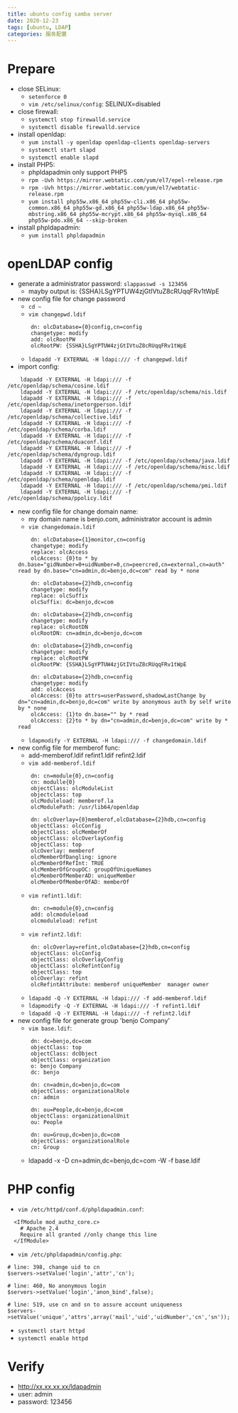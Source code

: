 ```yaml
---
title: ubuntu config samba server
date: 2020-12-23
tags: [ubuntu, LDAP]
categories: 服务配置
---
```


# Prepare
- close SELinux:
    - `setenforce 0`
    - `vim /etc/selinux/config`: SELINUX=disabled
- close firewall:
    - `systemctl stop firewalld.service`
    - `systemctl disable firewalld.service`
- install openldap:
    - `yum install -y openldap openldap-clients openldap-servers`
    - `systemctl start slapd`
    - `systemctl enable slapd`
- install PHP5:
    - phpldapadmin only support PHP5
    - `rpm -Uvh https://mirror.webtatic.com/yum/el7/epel-release.rpm`
    - `rpm -Uvh https://mirror.webtatic.com/yum/el7/webtatic-release.rpm`
    - `yum install php55w.x86_64 php55w-cli.x86_64 php55w-common.x86_64 php55w-gd.x86_64 php55w-ldap.x86_64 php55w-mbstring.x86_64 php55w-mcrypt.x86_64 php55w-mysql.x86_64 php55w-pdo.x86_64 --skip-broken`
- install phpldapadmin:
    - `yum install phpldapadmin`

# openLDAP config
- generate a administrator password: `slappasswd -s 123456`
    - mayby output is: {SSHA}LSgYPTUW4zjGtIVtuZ8cRUqqFRv1tWpE
- new config file for change password
    - `cd ~`
    - `vim changepwd.ldif`
    ```shell
        dn: olcDatabase={0}config,cn=config
        changetype: modify
        add: olcRootPW
        olcRootPW: {SSHA}LSgYPTUW4zjGtIVtuZ8cRUqqFRv1tWpE
    ```
    - `ldapadd -Y EXTERNAL -H ldapi:/// -f changepwd.ldif`
- import config:
```shell
    ldapadd -Y EXTERNAL -H ldapi:/// -f /etc/openldap/schema/cosine.ldif
    ldapadd -Y EXTERNAL -H ldapi:/// -f /etc/openldap/schema/nis.ldif
    ldapadd -Y EXTERNAL -H ldapi:/// -f /etc/openldap/schema/inetorgperson.ldif
    ldapadd -Y EXTERNAL -H ldapi:/// -f /etc/openldap/schema/collective.ldif
    ldapadd -Y EXTERNAL -H ldapi:/// -f /etc/openldap/schema/corba.ldif
    ldapadd -Y EXTERNAL -H ldapi:/// -f /etc/openldap/schema/duaconf.ldif
    ldapadd -Y EXTERNAL -H ldapi:/// -f /etc/openldap/schema/dyngroup.ldif
    ldapadd -Y EXTERNAL -H ldapi:/// -f /etc/openldap/schema/java.ldif
    ldapadd -Y EXTERNAL -H ldapi:/// -f /etc/openldap/schema/misc.ldif
    ldapadd -Y EXTERNAL -H ldapi:/// -f /etc/openldap/schema/openldap.ldif
    ldapadd -Y EXTERNAL -H ldapi:/// -f /etc/openldap/schema/pmi.ldif
    ldapadd -Y EXTERNAL -H ldapi:/// -f /etc/openldap/schema/ppolicy.ldif
```
- new config file for change domain name:
    - my domain name is benjo.com, administrator account is admin
    - `vim changedomain.ldif`
    ```shell
        dn: olcDatabase={1}monitor,cn=config
        changetype: modify
        replace: olcAccess
        olcAccess: {0}to * by dn.base="gidNumber=0+uidNumber=0,cn=peercred,cn=external,cn=auth" read by dn.base="cn=admin,dc=benjo,dc=com" read by * none

        dn: olcDatabase={2}hdb,cn=config
        changetype: modify
        replace: olcSuffix
        olcSuffix: dc=benjo,dc=com

        dn: olcDatabase={2}hdb,cn=config
        changetype: modify
        replace: olcRootDN
        olcRootDN: cn=admin,dc=benjo,dc=com

        dn: olcDatabase={2}hdb,cn=config
        changetype: modify
        replace: olcRootPW
        olcRootPW: {SSHA}LSgYPTUW4zjGtIVtuZ8cRUqqFRv1tWpE

        dn: olcDatabase={2}hdb,cn=config
        changetype: modify
        add: olcAccess
        olcAccess: {0}to attrs=userPassword,shadowLastChange by dn="cn=admin,dc=benjo,dc=com" write by anonymous auth by self write by * none
        olcAccess: {1}to dn.base="" by * read
        olcAccess: {2}to * by dn="cn=admin,dc=benjo,dc=com" write by * read
    ```
    - `ldapmodify -Y EXTERNAL -H ldapi:/// -f changedomain.ldif`
- new config file for memberof func:
    - add-memberof.ldif refint1.ldif refint2.ldif
    - `vim add-memberof.ldif`
    ```shell
        dn: cn=module{0},cn=config
        cn: modulle{0}
        objectClass: olcModuleList
        objectclass: top
        olcModuleload: memberof.la
        olcModulePath: /usr/lib64/openldap

        dn: olcOverlay={0}memberof,olcDatabase={2}hdb,cn=config
        objectClass: olcConfig
        objectClass: olcMemberOf
        objectClass: olcOverlayConfig
        objectClass: top
        olcOverlay: memberof
        olcMemberOfDangling: ignore
        olcMemberOfRefInt: TRUE
        olcMemberOfGroupOC: groupOfUniqueNames
        olcMemberOfMemberAD: uniqueMember
        olcMemberOfMemberOfAD: memberOf
    ```
    - `vim refint1.ldif`:
    ```shell
        dn: cn=module{0},cn=config
        add: olcmoduleload
        olcmoduleload: refint
    ```
    - `vim refint2.ldif`:
    ```shell
        dn: olcOverlay=refint,olcDatabase={2}hdb,cn=config
        objectClass: olcConfig
        objectClass: olcOverlayConfig
        objectClass: olcRefintConfig
        objectClass: top
        olcOverlay: refint
        olcRefintAttribute: memberof uniqueMember  manager owner
    ```
    - `ldapadd -Q -Y EXTERNAL -H ldapi:/// -f add-memberof.ldif`
    - `ldapmodify -Q -Y EXTERNAL -H ldapi:/// -f refint1.ldif`
    - `ldapadd -Q -Y EXTERNAL -H ldapi:/// -f refint2.ldif`
- new config file for generate group 'benjo Company'
    - `vim base.ldif`:
    ```shell
        dn: dc=benjo,dc=com
        objectClass: top
        objectClass: dcObject
        objectClass: organization
        o: benjo Company
        dc: benjo

        dn: cn=admin,dc=benjo,dc=com
        objectClass: organizationalRole
        cn: admin

        dn: ou=People,dc=benjo,dc=com
        objectClass: organizationalUnit
        ou: People

        dn: ou=Group,dc=benjo,dc=com
        objectClass: organizationalRole
        cn: Group
    ```
    - ldapadd -x -D cn=admin,dc=benjo,dc=com -W -f base.ldif

# PHP config
- `vim /etc/httpd/conf.d/phpldapadmin.conf`:
```shell
  <IfModule mod_authz_core.c>
    # Apache 2.4
    Require all granted //only change this line
  </IfModule>
```
- `vim /etc/phpldapadmin/config.php`:
```shell
# line: 398, change uid to cn
$servers->setValue('login','attr','cn');

# line: 460, No anonymous login
$servers->setValue('login','anon_bind',false);

# line: 519, use cn and sn to assure account uniqueness
$servers->setValue('unique','attrs',array('mail','uid','uidNumber','cn','sn'));
```
- `systemctl start httpd`
- `systemctl enable httpd`

# Verify
- http://xx.xx.xx.xx/ldapadmin
- user: admin
- password: 123456